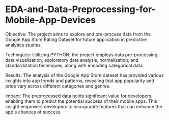 # EDA-and-Data-Preprocessing-for-Mobile-App-Devices

Objective: The project aims to explore and pre-process data from the Google App Store Rating Dataset for future application in predictive analytics studies.

Techniques: Utilizing PYTHON, the project employs data pre-processing, data visualization, exploratory data analysis, normalization, and standardization techniques, along with encoding categorical data.

Results: The analysis of the Google App Store dataset has provided various insights into app trends and patterns, revealing that app popularity and price vary across different categories and genres.

Impact: The preprocessed data holds significant value for developers, enabling them to predict the potential success of their mobile apps. This insight empowers developers to incorporate features that can enhance the app's chances of success. 

